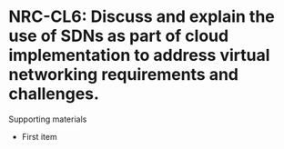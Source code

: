 # NRC-CL6:  	Discuss and explain the use of SDNs as part of cloud implementation to address virtual networking requirements and challenges.	 

Supporting materials

* First item